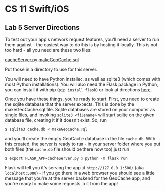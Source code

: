 # CS 11 Swift/iOS
## Lab 5 Server Directions

To test out your app's network request features, you'll need a server to run
them against - the easiest way to do this is by hosting it locally. This is
not too hard - all you need are these two files:

[cacheServer.py](cacheServer.py)
[makeGeoCache.sql](makeGeoCache.sql)

Put those in a directory to use for this server.

You will need to have Python installed, as well as sqlite3 (which comes with
most Python installations). You will also need the Flask package in Python,
you can install it with pip (`pip install flask`) or look at directions
[here](http://flask.pocoo.org).

Once you have these things, you're ready to start. First, you need to create
the sqlite database that the server expects. This is done by the
makeGeoCache.sql file. Sqlite databases are stored on your computer as single
files, and invoking `sqlite3 <filename>` will start sqlite on the given
database file, creating it if it doesn't exist. So, run

`
$ sqlite3 cache.db < makeGeoCache.sql
`

and you'll create the empty GeoCache database in the file `cache.db`.
With this created, the server is ready to run - in your server folder where
you put both files (the `cache.db` file should be there now too) just run

`
$ export FLASK_APP=cacheServer.py
$ python -m flask run
`

Flask will tell you it's serving the app at `http://127.0.0.1:500/` (aka
`localhost:5000`) - if you go there in a web browser you should see a little
message that you're at the server backend for the GeoCache app, and you're
ready to make some requests to it from the app!
